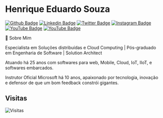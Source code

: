 # Henrique Eduardo Souza

[![Github Badge](https://img.shields.io/badge/-Github-000?style=for-the-badge&logo=Github&logoColor=white&link=https://github.com/hsouzaeduardo)](https://github.com/hsouzaeduardo)
[![Linkedin Badge](https://img.shields.io/badge/-LinkedIn-blue?style=for-the-badge&logo=Linkedin&logoColor=white&link=https://www.linkedin.com/in/hsouzaeduardo/)](https://www.linkedin.com/in/hsouzaeduardo/)
[![Twitter Badge](https://img.shields.io/badge/-Twitter-1ca0f1?style=for-the-badge&labelColor=1ca0f1&logo=twitter&logoColor=white&link=https://twitter.com/hsouzaeduardo)](https://twitter.com/hsouzaeduardo)
[![Instagram Badge](https://img.shields.io/badge/-Instagram-C13584?style=for-the-badge&labelColor=C13584&logo=instagram&logoColor=white&link=https://www.instagram.com/hsouzaeduardo81/)](https://www.instagram.com/hsouzaeduardo81/)
[![YouTube Badge](https://img.shields.io/badge/-YouTube-red?style=for-the-badge&logo=youtube&logoColor=white&link=https://www.youtube.com/c/HenriqueEduardodev)](https://www.youtube.com/c/HenriqueEduardodev)
[![YouTube Badge](https://img.shields.io/badge/-medium-black?style=for-the-badge&logo=medium&logoColor=white&link=https://medium.com/@hsouza.eduardo)](https://medium.com/@hsouza.eduardo)

💬 Sobre Mim

Especialista em Soluções distribuídas e Cloud Computing | Pós-graduado em Engenharia de Software | Solution Architect

Atuando há 25 anos com softwares para web, Mobile, Cloud, IoT, IIoT, e softwares embarcados. 

Instrutor Oficial Microsoft há 10 anos, apaixonado por tecnologia, inovação e defensor de que um bom feedback constrói gigantes.

## Visitas

![Visitas](https://visitor-badge.glitch.me/badge?page_id=hsouzaeduardo)
